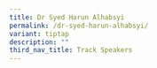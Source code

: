 ```yaml
---
title: Dr Syed Harun Alhabsyi
permalink: /dr-syed-harun-alhabsyi/
variant: tiptap
description: ""
third_nav_title: Track Speakers
---
```

